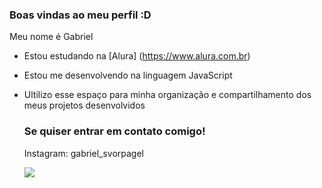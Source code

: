 ### Boas vindas ao meu perfil :D 

Meu nome é Gabriel

- Estou estudando na [Alura] (https://www.alura.com.br)
- Estou me desenvolvendo na linguagem JavaScript
- Ultilizo esse espaço para minha organização e compartilhamento dos meus projetos desenvolvidos

  ### Se quiser entrar em contato comigo!

  Instagram: gabriel_svorpagel

  ![]([https://tenor.com/sIeER9fFa5N.gif](https://media.tenor.com/-yYWqSWsFKIAAAAd/honest-reaction-freddy.gif)https://media.tenor.com/-yYWqSWsFKIAAAAd/honest-reaction-freddy.gif)
